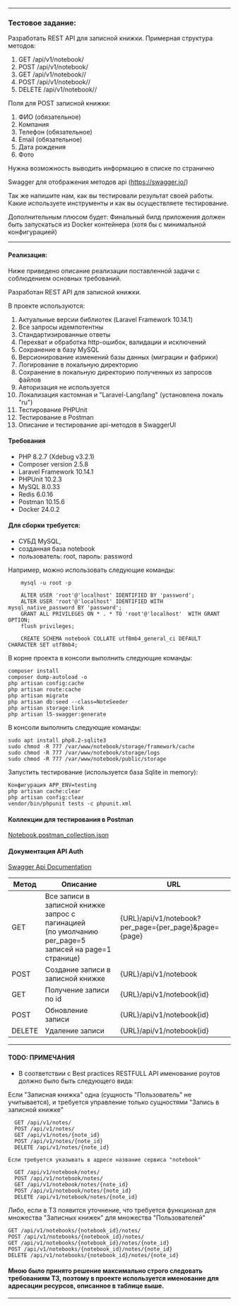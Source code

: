 *************************

### Тестовое задание:

Разработать REST API для записной книжки. Примерная структура методов:

1. GET /api/v1/notebook/
2. POST /api/v1/notebook/
3. GET /api/v1/notebook/<id>/
4. POST /api/v1/notebook/<id>/
5. DELETE /api/v1/notebook/<id>/

Поля для POST записной книжки:

1. ФИО (обязательное)
2. Компания
3. Телефон (обязательное)
4. Email (обязательное)
5. Дата рождения
6. Фото

Нужна возможность выводить информацию в списке по странично

Swagger для отображения методов api (https://swagger.io/)

Так же напишите нам, как вы тестировали результат своей работы. Какие используете инструменты и как вы осуществляете тестирование.

Дополнительным плюсом будет: Финальный билд приложения должен быть запускаться из Docker контейнера (хотя бы с минимальной конфигурацией)
*************************

#### Реализация:

Ниже приведено описание реализации поставленной задачи с соблюдением основных требований.

Разработан REST API для записной книжки.

В проекте используются:<br>

1. Актуальные версии библиотек (Laravel Framework 10.14.1)
2. Все запросы идемпотентны
3. Стандартизированные ответы
4. Перехват и обработка http-ошибок, валидации и исключений
5. Сохранение в базу MySQL 
6. Версионирование изменений базы данных (миграции и фабрики)
7. Логирование в локальную директорию
8. Сохранение в локальную директорию полученных из запросов файлов
9. Авторизация не используется
10. Локализация кастомная и "Laravel-Lang/lang" (установлена локаль "ru")
11. Тестирование PHPUnit
12. Тестирование в Postman
13. Описание и тестирование api-методов в SwaggerUI

#### Требования
- PHP 8.2.7 (Xdebug v3.2.1)
- Composer version 2.5.8
- Laravel Framework 10.14.1
- PHPUnit 10.2.3
- MySQL 8.0.33
- Redis 6.0.16
- Postman 10.15.6
- Docker 24.0.2

#### Для сборки требуется:
- СУБД MySQL,
- созданная база notebook
- пользователь: root, пароль: password

Например, можно использовать следующие команды:

        mysql -u root -p 

        ALTER USER 'root'@'localhost' IDENTIFIED BY 'password';
        ALTER USER 'root'@'localhost' IDENTIFIED WITH mysql_native_password BY 'password';
        GRANT ALL PRIVILEGES ON * . * TO 'root'@'localhost'  WITH GRANT OPTION;
        flush privileges;

        CREATE SCHEMA notebook COLLATE utf8mb4_general_ci DEFAULT CHARACTER SET utf8mb4;

В корне проекта в консоли выполнить следующие команды:

    composer install
    composer dump-autoload -o
    php artisan config:cache
    php artisan route:cache
    php artisan migrate
    php artisan db:seed --class=NoteSeeder
    php artisan storage:link
    php artisan l5-swagger:generate

В консоли выполнить следующие команды:

    sudo apt install php8.2-sqlite3
    sudo chmod -R 777 /var/www/notebook/storage/framework/cache
    sudo chmod -R 777 /var/www/notebook/storage/logs
    sudo chmod -R 777 /var/www/notebook/public/storage


Запустить тестирование (используется база Sqlite in memory):<br>

    Конфигурация APP_ENV=testing
    php artisan cache:clear
    php artisan config:clear
    vendor/bin/phpunit tests -c phpunit.xml

#### Коллекции для тестирования в Postman
[Notebook.postman_collection.json](Notebook.postman_collection.json)


#### Документация API Auth
[Swagger Api Documentation](http://localhost/api/documentation/)

| Метод  | Описание                                                                                                         | URL                                                   |
|--------|------------------------------------------------------------------------------------------------------------------|-------------------------------------------------------|
| GET    | Все записи в записной книжке<br/> запрос с пагинацией <br/> (по умолчанию per_page=5 записей на page=1 странице) | {URL}/api/v1/notebook?per_page={per_page}&page={page} |
| POST   | Создание записи в записной книжке                                                                                | {URL}/api/v1/notebook                                 |
| GET    | Получение записи по id                                                                                           | {URL}/api/v1/notebook{id}                             |
| POST   | Обновление записи                                                                                                | {URL}/api/v1/notebook{id}                             |
| DELETE | Удаление записи                                                                                                  | {URL}/api/v1/notebook{id}                             |

*************************
#### TODO: ПРИМЕЧАНИЯ 

- В соответствии с Best practices RESTFULL API именование роутов должно было быть следующего вида:

Если "Записная книжка" одна (сущность "Пользователь" не учитывается), и требуется управление только сущностями "Запись в записной книжке"

      GET /api/v1/notes/
      POST /api/v1/notes/
      GET /api/v1/notes/{note_id}
      POST /api/v1/notes/{note_id}
      DELETE /api/v1/notes/{note_id}
    
    Если требуется указывать в адресе название сервиса "notebook"

      GET /api/v1/notebook/notes/
      POST /api/v1/notebook/notes/
      GET /api/v1/notebook/notes/{note_id}
      POST /api/v1/notebook/notes/{note_id}
      DELETE /api/v1/notebook/notes/{note_id}

Либо, если в ТЗ появится уточнение, что требуется функционал для множества "Записных книжек" для множества "Пользователей"

    GET /api/v1/notebooks/{notebook_id}/notes/
    POST /api/v1/notebooks/{notebook_id}/notes/
    GET /api/v1/notebooks/{notebook_id}/notes/{note_id}
    POST /api/v1/notebooks/{notebook_id}/notes/{note_id}
    DELETE /api/v1/notebooks/{notebook_id}/notes/{note_id}

#### Мною было принято решение максимально строго следовать требованиям ТЗ, поэтому в проекте используется именование для адресации ресурсов, описанное в таблице выше.

*************************
